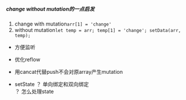 ##### change without mutation的一点启发
1. change with mutation```arr[1] = 'change'```   
2. without mutation```let temp = arr; temp[1] = 'change'; setData(arr, temp);```
- 方便监听
- 优化reflow
- 用cancat代替push不会对原array产生mutation




- setState
？ 单向绑定和双向绑定    
？ 怎么处理state